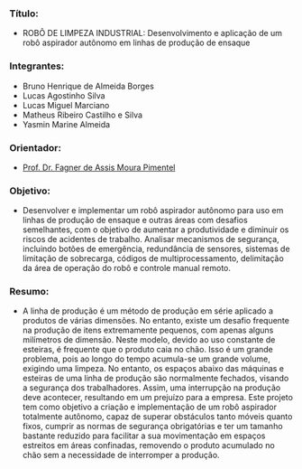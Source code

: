### Título:
- ROBÔ DE LIMPEZA INDUSTRIAL: Desenvolvimento e aplicação de um robô aspirador autônomo em linhas de produção de ensaque
### Integrantes:
- Bruno Henrique de Almeida Borges
- Lucas Agostinho Silva
- Lucas Miguel Marciano
- Matheus Ribeiro Castilho e Silva
- Yasmin Marine Almeida 
### Orientador: 
- [Prof. Dr. Fagner de Assis Moura Pimentel](http://lattes.cnpq.br/6747210702910392)
### Objetivo:
- Desenvolver e implementar um robô aspirador autônomo para uso em linhas de produção de ensaque e outras áreas com desafios semelhantes, com o objetivo de aumentar a produtividade e diminuir os riscos de acidentes de trabalho. Analisar mecanismos de segurança, incluindo botões de emergência, redundância de sensores, sistemas de limitação de sobrecarga, códigos de multiprocessamento, delimitação da área de operação do robô e controle manual remoto.
### Resumo:
- A linha de produção é um método de produção em série aplicado a produtos de várias dimensões. No entanto, existe um desafio frequente na produção de itens extremamente pequenos, com apenas alguns milímetros de dimensão. Neste modelo, devido ao uso constante de esteiras, é frequente que o produto caia no chão. Isso é um grande problema, pois ao longo do tempo acumula-se um grande volume, exigindo uma limpeza. No entanto, os espaços abaixo das máquinas e esteiras de uma linha de produção são normalmente fechados, visando a segurança dos trabalhadores. Assim, uma interrupção na produção deve acontecer, resultando em um prejuízo para a empresa. Este projeto tem como objetivo a criação e implementação de um robô aspirador totalmente autônomo, capaz de superar obstáculos tanto móveis quanto fixos, cumprir as normas de segurança obrigatórias e ter um tamanho bastante reduzido para facilitar a sua movimentação em espaços estreitos em áreas confinadas, removendo o produto acumulado no chão sem a necessidade de interromper a produção.
